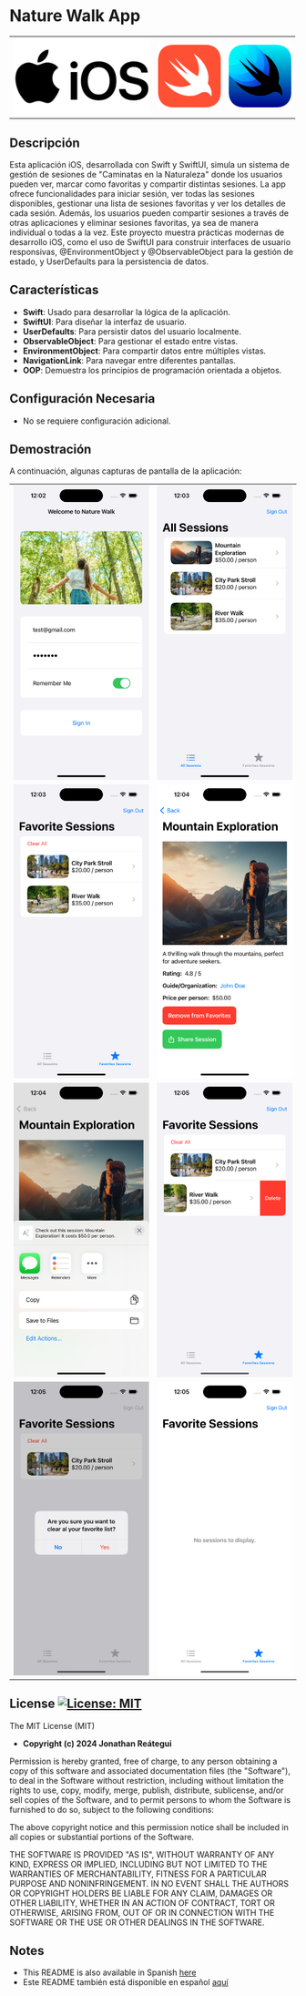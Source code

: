 # Nature Walk App

<table>
  <tr>
    <td><img src="./assets/logo/iOS-logo.png" width="240" /></td>
    <td><img src="./assets/logo/Swift-logo.png" width="110" /></td>
    <td><img src="./assets/logo/SwiftUI-logo.png" width="110" /></td>
  </tr>
</table>

## Descripción

Esta aplicación iOS, desarrollada con Swift y SwiftUI, simula un sistema de gestión de sesiones de "Caminatas en la Naturaleza" donde los usuarios pueden ver, marcar como favoritas y compartir distintas sesiones. La app ofrece funcionalidades para iniciar sesión, ver todas las sesiones disponibles, gestionar una lista de sesiones favoritas y ver los detalles de cada sesión. Además, los usuarios pueden compartir sesiones a través de otras aplicaciones y eliminar sesiones favoritas, ya sea de manera individual o todas a la vez. Este proyecto muestra prácticas modernas de desarrollo iOS, como el uso de SwiftUI para construir interfaces de usuario responsivas, @EnvironmentObject y @ObservableObject para la gestión de estado, y UserDefaults para la persistencia de datos.

## Características

- **Swift**: Usado para desarrollar la lógica de la aplicación.
- **SwiftUI**: Para diseñar la interfaz de usuario.
- **UserDefaults**: Para persistir datos del usuario localmente.
- **ObservableObject**: Para gestionar el estado entre vistas.
- **EnvironmentObject**: Para compartir datos entre múltiples vistas.
- **NavigationLink**: Para navegar entre diferentes pantallas.
- **OOP**: Demuestra los principios de programación orientada a objetos.

## Configuración Necesaria

- No se requiere configuración adicional.

## Demostración

A continuación, algunas capturas de pantalla de la aplicación:

<table>
  <tr>
    <td><img src="./assets/demo/1-Login.png"/></td>
    <td><img src="./assets/demo/2-All-Sessions-List.png"/></td>
  </tr>
  <tr>
    <td><img src="./assets/demo/3-Favorite-Sessions-List.png"/></td>
    <td><img src="./assets/demo/4-Session-Detail.png"/></td>
  </tr>
  <tr>
    <td><img src="./assets/demo/5-Sharing-Session.png"/></td>
    <td><img src="./assets/demo/6-Removing-One-Favorite-Session.png"/></td>
  </tr>
  <tr>
    <td><img src="./assets/demo/7-Removing-All-Favorite-Sessions.png"/></td>
    <td><img src="./assets/demo/8-Favorite-Sessions-Empty-List.png"/></td>
  </tr>
</table>

## License [![License: MIT](https://img.shields.io/badge/License-MIT-yellow.svg)](https://opensource.org/licenses/MIT)

The MIT License (MIT)

- **Copyright (c) 2024 Jonathan Reátegui**

Permission is hereby granted, free of charge, to any person obtaining a copy of this software and associated documentation files (the "Software"), to deal in the Software without restriction, including without limitation the rights to use, copy, modify, merge, publish, distribute, sublicense, and/or sell copies of the Software, and to permit persons to whom the Software is furnished to do so, subject to the following conditions:

The above copyright notice and this permission notice shall be included in all copies or substantial portions of the Software.

THE SOFTWARE IS PROVIDED "AS IS", WITHOUT WARRANTY OF ANY KIND, EXPRESS OR IMPLIED, INCLUDING BUT NOT LIMITED TO THE WARRANTIES OF MERCHANTABILITY, FITNESS FOR A PARTICULAR PURPOSE AND NONINFRINGEMENT. IN NO EVENT SHALL THE AUTHORS OR COPYRIGHT HOLDERS BE LIABLE FOR ANY CLAIM, DAMAGES OR OTHER LIABILITY, WHETHER IN AN ACTION OF CONTRACT, TORT OR OTHERWISE, ARISING FROM, OUT OF OR IN CONNECTION WITH THE SOFTWARE OR THE USE OR OTHER DEALINGS IN THE SOFTWARE.

## Notes

- This README is also available in Spanish  [here](README-es.md)
- Este README también está disponible en español  [aquí](README-es.md)
